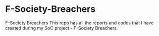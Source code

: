# F-Society-Breachers
F-Society Breachers
This repo has all the reports and codes that I have created during my SoC project - F-Society Breachers.

